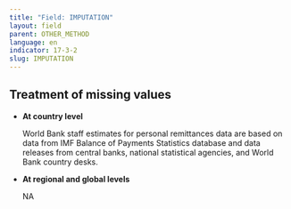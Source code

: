 ```yaml
---
title: "Field: IMPUTATION"
layout: field
parent: OTHER_METHOD
language: en
indicator: 17-3-2
slug: IMPUTATION
---
```

## Treatment of missing values

* **At country level**

    World Bank staff estimates for personal remittances data are based on data from IMF Balance of Payments Statistics database and data releases from central banks, national statistical agencies, and World Bank country desks.

* **At regional and global levels**

    NA